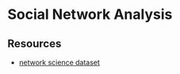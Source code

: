 # Social Network Analysis


## Resources

- [network science dataset](https://networksciencebook.com/translations/en/resources/data.html)
